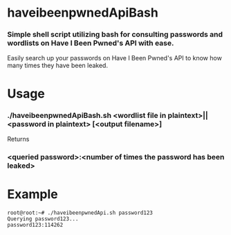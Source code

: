 # haveibeenpwnedApiBash
### Simple shell script utilizing bash for consulting passwords and wordlists on Have I Been Pwned's API with ease.

Easily search up your passwords on Have I Been Pwned's API to know how many times they have been leaked.

# Usage

### ./haveibeenpwnedApiBash.sh \<wordlist file in plaintext>||\<password in plaintext> [\<output filename>]

Returns

### \<queried password>:\<number of times the password has been leaked>

# Example

```
root@root:~# ./haveibeenpwnedApi.sh password123
Querying password123...
password123:114262
```
